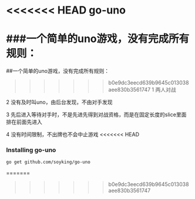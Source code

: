 <<<<<<< HEAD
go-uno
======

###一个简单的uno游戏，没有完成所有规则：
=======
##一个简单的uno游戏，没有完成所有规则：
>>>>>>> b0e9dc3eecd639b9645c013038aee830b3561747
1 两人对战

2 没有及时叫uno，由后台发现，不由对手发现

3 先后进入等待对手时，不是先进先得到对战资格，而是在固定长度的slice里面排在前面先进入

4 没有时间限制，不出牌也不会中止游戏
<<<<<<< HEAD

### Installing go-uno
    go get github.com/soyking/go-uno
=======
>>>>>>> b0e9dc3eecd639b9645c013038aee830b3561747
